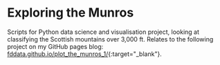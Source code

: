 # Exploring the Munros

Scripts for Python data science and visualisation project, looking at classifying the Scottish mountains over 3,000 ft.  Relates to the following project on my GitHub pages blog: [fddata.github.io/plot_the_munros_1/](https://fddata.github.io/plot_the_munros_1/){:target="_blank"}.

